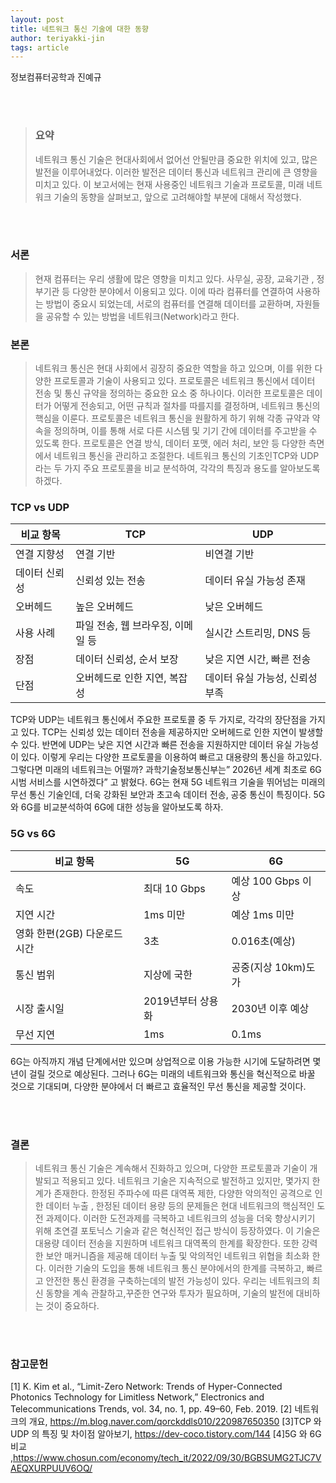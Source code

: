 ```yaml
---
layout: post
title: 네트워크 통신 기술에 대한 동향
author: teriyakki-jin
tags: article
---
```

정보컴퓨터공학과 진예규

<br/>
<br/>

> ### 요약 
> 네트워크 통신 기술은 현대사회에서 없어선 안될만큼 중요한 위치에 있고, 많은 발전을 이루어내었다. 이러한 발전은 데이터 통신과 네트워크 관리에 큰 영향을 미치고 있다.
이 보고서에는 현재 사용중인 네트워크 기술과 프로토콜,  미래 네트워크 기술의 동향을 살펴보고, 앞으로 고려해야할 부분에 대해서 작성했다.
<br/>
<br/>

### 서론

>현재 컴퓨터는 우리 생활에 많은 영향을 미치고 있다. 사무실, 공장, 교육기관 , 정부기관 등 다양한 분야에서 이용되고 있다. 이에 따라 컴퓨터를 연결하여 사용하는 방법이 중요시 되었는데, 서로의 컴퓨터를 연결해 데이터를 교환하며, 자원들을 공유할 수 있는 방법을 네트워크(Network)라고 한다.


### 본론

>네트워크 통신은 현대 사회에서 굉장히 중요한 역할을 하고 있으며, 이를 위한 다양한 프로토콜과 기술이 사용되고 있다. 프로토콜은 네트워크 통신에서 데이터 전송 및 통신 규약을 정의하는 중요한 요소 중 하나이다. 이러한 프로토콜은 데이터가 어떻게 전송되고, 어떤 규칙과 절차를 따를지를 결정하며, 네트워크 통신의 핵심을 이룬다.
프로토콜은 네트워크 통신을 원활하게 하기 위해 각종 규약과 약속을 정의하며, 이를 통해 서로 다른 시스템 및 기기 간에 데이터를 주고받을 수 있도록 한다. 프로토콜은 연결 방식, 데이터 포맷, 에러 처리, 보안 등 다양한 측면에서 네트워크 통신을 관리하고 조절한다.
네트워크 통신의 기초인TCP와 UDP라는 두 가지 주요 프로토콜을 비교 분석하여,   각각의 특징과 용도를 알아보도록 하겠다.

### TCP vs UDP

|     비교 항목        |     TCP                                         |     UDP                                     |
|----------------------|-------------------------------------------------|---------------------------------------------|
|     연결 지향성      |     연결 기반                                   |     비연결 기반                             |
|     데이터 신뢰성    |     신뢰성 있는 전송                            |     데이터 유실 가능성 존재                 |
|     오버헤드         |     높은 오버헤드                               |     낮은 오버헤드                           |
|     사용 사례        |     파일 전송, 웹   브라우징,      이메일 등    |     실시간 스트리밍, DNS   등               |
|     장점             |     데이터 신뢰성, 순서   보장                  |     낮은 지연 시간, 빠른   전송             |
|     단점             |     오버헤드로 인한 지연, 복잡성                |     데이터 유실 가능성,      신뢰성 부족    |

TCP와 UDP는 네트워크 통신에서 주요한 프로토콜 중 두 가지로, 각각의 장단점을 가지고 있다. TCP는 신뢰성 있는 데이터 전송을 제공하지만 오버헤드로 인한 지연이 발생할 수 있다. 반면에 UDP는 낮은 지연 시간과 빠른 전송을 지원하지만 데이터 유실 가능성이 있다. 
이렇게 우리는 다양한 프로토콜을 이용하여 빠르고 대용량의 통신을 하고있다.
그렇다면 미래의 네트워크는 어떨까? 
과학기술정보통신부는” 2026년 세계 최초로 6G 시범 서비스를 시연하겠다” 고 밝혔다.
6G는 현재 5G 네트워크 기술을 뛰어넘는 미래의 무선 통신 기술인데, 더욱 강화된 보안과 초고속 데이터 전송, 공중 통신이 특징이다.
5G 와 6G를 비교분석하여 6G에 대한 성능을 알아보도록 하자. 

### 5G vs 6G

|     비교 항목                               |     5G                   |     6G                      |
|---------------------------------------------|--------------------------|-----------------------------|
|     속도                                    |     최대 10 Gbps         |     예상 100 Gbps 이상      |
|     지연 시간                               |     1ms 미만             |     예상 1ms 미만           |
|     영화   한편(2GB)     다운로드   시간    |     3초                  |     0.016초(예상)           |
|     통신   범위                             |     지상에 국한          |     공중(지상 10km)도 가    |
|     시장   출시일                           |     2019년부터 상용화    |     2030년 이후 예상        |
|     무선   지연                             |     1ms                  |     0.1ms                   |

6G는 아직까지 개념 단계에서만 있으며 상업적으로 이용 가능한 시기에 도달하려면 몇 년이 걸릴 것으로 예상된다. 그러나 6G는 미래의 네트워크와 통신을 혁신적으로 바꿀 것으로 기대되며, 다양한 분야에서 더 빠르고 효율적인 무선 통신을 제공할 것이다.

<br/>
<br/>

### 결론

>네트워크 통신 기술은 계속해서 진화하고 있으며, 다양한 프로토콜과 기술이 개발되고 적용되고 있다. 네트워크 기술은 지속적으로 발전하고 있지만, 몇가지 한계가 존재한다.
한정된 주파수에 따른 대역폭 제한, 다양한 악의적인 공격으로 인한 데이터 누출 , 한정된 데이터 용량 등의 문제들은 현대 네트워크의 핵심적인 도전 과제이다.
이러한 도전과제를 극복하고 네트워크의 성능을 더욱 향상시키기 위해 초연결 포토닉스 기술과 같은 혁신적인 접근 방식이 등장하였다. 이 기술은 대용량 데이터 전송을 지원하며 네트워크 대역폭의 한계를 확장한다. 또한 강력한 보안 매커니즘을 제공해 데이터 누출 및 악의적인 네트워크 위협을 최소화 한다. 이러한 기술의 도입을 통해 네트워크 통신 분야에서의 한계를 극복하고, 빠르고 안전한 통신 환경을 구축하는데의 발전 가능성이 있다. 우리는 네트워크의 최신 동향을 계속 관찰하고,꾸준한 연구와 투자가 필요하며,  기술의 발전에 대비하는 것이 중요하다. 

<br/>
<br/>

### 참고문헌

[1] K. Kim et al., “Limit-Zero Network: Trends of Hyper-Connected Photonics Technology for Limitless Network,” Electronics and Telecommunications Trends, vol. 34, no. 1, pp. 49–60, Feb. 2019.
[2] 네트워크의 개요, https://m.blog.naver.com/qorckddls010/220987650350
[3]TCP 와 UDP 의 특징 및 차이점 알아보기, https://dev-coco.tistory.com/144
[4]5G 와 6G 비교 ,https://www.chosun.com/economy/tech_it/2022/09/30/BGBSUMG2TJC7VAEQXURPUUV6OQ/


